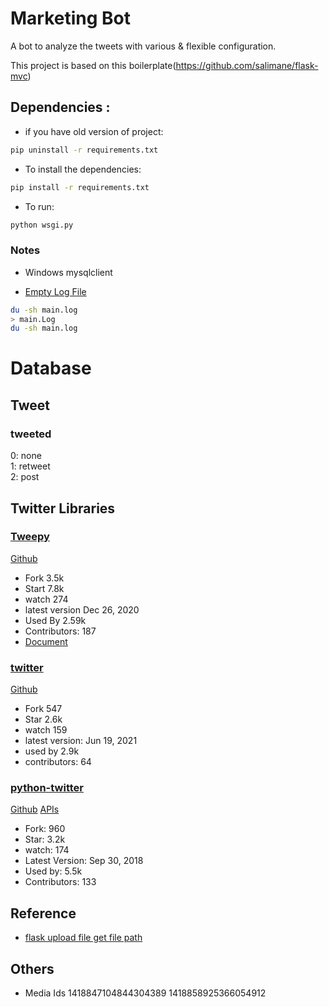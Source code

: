 # Marketing Bot
A bot to analyze the tweets with various & flexible configuration.

This project is based on this boilerplate(https://github.com/salimane/flask-mvc)

## Dependencies :

- if you have old version of project: 
```bash
pip uninstall -r requirements.txt
```

- To install the dependencies:
```bash
pip install -r requirements.txt
```

- To run:

```bash
python wsgi.py
```

### Notes

- Windows
mysqlclient

- [Empty Log File](https://www.tecmint.com/empty-delete-file-content-linux/)
```bash
du -sh main.log
> main.Log
du -sh main.log
```


# Database
## Tweet
### tweeted

0: none <br/>
1: retweet <br/>
2: post <br/>

## Twitter Libraries
### [Tweepy](https://pypi.org/project/tweepy)

[Github](https://github.com/tweepy/tweepy)

- Fork 3.5k
- Start 7.8k
- watch 274
- latest version Dec 26, 2020
- Used By 2.59k
- Contributors: 187
- [Document](https://docs.tweepy.org/en/stable/index.html)

### [twitter](https://pypi.org/project/twitter)

[Github](https://github.com/python-twitter-tools/twitter)

- Fork 547
- Star 2.6k
- watch 159
- latest version: Jun 19, 2021
- used by 2.9k
- contributors: 64


### [python-twitter](https://pypi.org/project/python-twitter)

[Github](https://github.com/bear/python-twitter)
[APIs](https://github.com/sns-sdks/python-twitter/blob/master/pytwitter/api.py#L649)
- Fork: 960
- Star: 3.2k
- watch: 174
- Latest Version: Sep 30, 2018
- Used by: 5.5k
- Contributors: 133

## Reference

- [flask upload file get file path](https://www.codegrepper.com/code-examples/python/flask+upload+file+get+file+path)

## Others

- Media Ids
1418847104844304389
1418858925366054912

